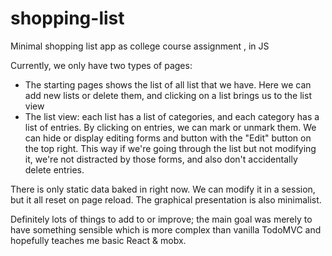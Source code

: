 # shopping-list
Minimal shopping list app as college course assignment , in JS

Currently, we only have two types of pages:

- The starting pages shows the list of all list that we have. Here we can add new lists or delete them, and clicking on a list brings us to the list view
- The list view: each list has a list of categories, and each category has a list of entries. By clicking on entries, we can mark or unmark them. We can hide or display editing forms and button with the "Edit" button on the top right. This way if we're going through the list but not modifying it, we're not distracted by those forms, and also don't accidentally delete entries.

There is only static data baked in right now. We can modify it in a session, but it all reset on page reload. The graphical presentation is also minimalist. 

Definitely lots of things to add to or improve; the main goal was merely to have something sensible which is more complex than vanilla TodoMVC and hopefully teaches me basic React & mobx. 
